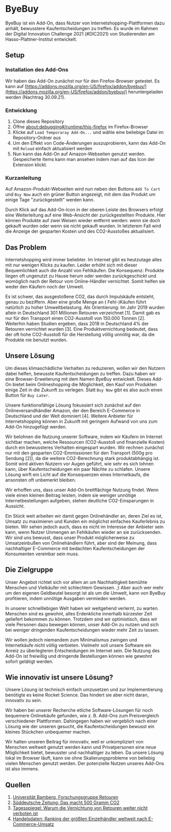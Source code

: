 # ByeBuy

ByeBuy ist ein Add-On, dass Nutzer von Internetshopping-Plattformen dazu anhält, bewusstere Kaufentscheidungen zu
treffen. Es wurde im Rahmen der Digital Innovation Challenge 2021 (#DIC2021) von Studierenden am Hasso-Plattner-Institut
entwickelt.

## Setup

### Installation des Add-Ons

Wir haben das Add-On zunächst nur für den Firefox-Browser getestet. Es kann auf [https://addons.mozilla.org/en-US/firefox/addon/byebuy/](https://addons.mozilla.org/en-US/firefox/addon/byebuy/) heruntergeladen werden (Nachtrag 30.09.21).

### Entwicklung

1. Clone dieses Repository
2. Öffne [about:debugging#/runtime/this-firefox](about:debugging#/runtime/this-firefox) im Firefox-Browser
3. Klicke auf `Load Temporaray Add-On...` und wähle eine beliebige Datei im Repository-Ordner aus
4. Um den Effekt von Code-Änderungen auszuprobieren, kann das Add-On mit `Reload` einfach aktualisiert werden
5. Nun kann das Add-On auf Amazon-Webseiten genutzt werden. Gespeicherte Items kann man ansehen indem man auf das Icon
   der Extension klickt.

### Kurzanleitung

Auf Amazon-Produkt-Webseiten wird nun neben den Buttons `Add To Cart` und `Buy Now` auch ein grüner Button angezeigt,
mit dem das Produkt um einige Tage "zurückgestellt" werden kann.

Durch Klick auf das Add-On-Icon in der oberen Leiste des Browsers erfolgt eine Weiterleitung auf eine Web-Ansicht der
zurückgestellten Produkte. Hier können Produkte auf zwei Weisen wieder entfernt werden: wenn sie doch gekauft wurden
oder wenn sie nicht gekauft wurden. In letzterem Fall wird die Anzeige der gesparten Kosten und des CO2-Ausstoßes
aktualisiert.

## Das Problem

Internetshopping wird immer beliebter. Im Internet gibt es heutzutage alles mit nur wenigen Klicks zu kaufen. Leider
erhöht sich mit dieser Bequemlichkeit auch die Anzahl von Fehlkäufen. Die Konsequenz: Produkte liegen oft ungenutzt zu
Hause herum oder werden zurückgeschickt und womöglich nach der Retour vom Online-Händler vernichtet. Somit helfen sie
weder den Käufern noch der Umwelt.

Es ist schwer, das ausgestoßene CO2, das durch Impulskäufe entsteht, genau zu beziffern. Aber eine große Menge an (
Fehl-)Käufen führt natürlich zu hoher Umweltbelastung. Als Orientierung: Im Jahr 2019 wurden allein in Deutschland 301
Millionen Retouren verzeichnet [1]. Damit gab es nur für den Transport einen CO2-Ausstoß von 150.000 Tonnen [2].
Weiterhin haben Studien ergeben, dass 2018 in Deutschland 4% der Retouren vernichtet wurden [3]. Eine Produktvernichtung
bedeutet, dass der oft hohe CO2-Ausstoß für die Herstellung völlig unnötig war, da die Produkte nie benutzt wurden.

## Unsere Lösung

Um dieses klimaschädliche Verhalten zu reduzieren, wollen wir den Nutzern dabei helfen, bewusste Kaufentscheidungen zu
treffen. Dazu haben wir eine Browser-Erweiterung mit dem Namen ByeBuy entwickelt. Dieses Add-On bietet beim
Onlineshopping die Möglichkeit, den Kauf von Produkten einige Zeit in die Zukunft zu verlegen. Statt `Buy Now` gibt
es also auch einen Button für `Buy Later`.

Unsere funktionsfähige Lösung fokussiert sich zunächst auf den Onlineversandhändler Amazon, der den Bereich E-Commerce
in Deutschland und der Welt dominiert [4]. Weitere Anbieter für Internetshopping können in Zukunft mit geringem Aufwand
von uns zum Add-On hinzugefügt werden.

Wir belohnen die Nutzung unserer Software, indem wir Käufern im Internet sichtbar machen, welche Ressourcen (CO2-Ausstoß
und finanzielle Kosten) durch ein bewussteres Verhalten eingespart wurden. Wir rechnen zunächst nur mit den gesparten
CO2-Emmissionen für den Transport (500g pro Sendung [2]), da die weitere CO2-Berechnung stark produktabhängig ist. Somit
wird aktiven Nutzern vor Augen geführt, wie sehr es sich lohnen kann, über Kaufentscheidungen ein paar Nächte zu
schlafen. Unsere Lösung wirft ein Licht auf die Konsequenzen eines Internetkaufs, die ansonsten oft unbemerkt bleiben.

Wir erhoffen uns, dass unser Add-On breitflächige Nutzung findet. Wenn viele einen kleinen Beitrag leisten, indem sie
weniger unnötige Internetbestellungen aufgeben, stehen deutliche CO2-Einsparungen in Aussicht.

Ein Stück weit arbeiten wir damit gegen Onlinehändler an, deren Ziel es ist, Umsatz zu maximieren und Kunden ein
möglichst einfaches Kauferlebnis zu bieten. Wir sehen jedoch auch, dass es nicht im Interesse der Anbieter sein kann,
wenn Nutzer Unmengen an Fehlkäufen wieder an sie zurücksenden. Wir sind uns bewusst, dass unser Produkt möglicherweise
zu Umsatzeinbußen von Onlinehändlern führt, aber sind der Meinung, dass nachhaltiger E-Commerce mit bedachten
Kaufentscheidungen der Konsumenten vereinbar sein muss.

## Die Zielgruppe

Unser Angebot richtet sich vor allem an um Nachhaltigkeit bemühte Menschen und Vielkäufer mit schlechtem Gewissen. ;)
Aber auch wer mehr um den eigenen Geldbeutel besorgt ist als um die Umwelt, kann von ByeBuy profitieren, indem unnötige
Ausgaben vermieden werden.

In unserer schnelllebigen Welt haben wir weitgehend verlernt, zu warten. Menschen sind es gewohnt, alles Erdenkliche
innerhalb kürzester Zeit geliefert bekommen zu können. Trotzdem sind wir optimistisch, dass wir viele Personen dazu
bewegen können, unser Add-On zu nutzen und sich bei weniger dringenden Kaufentscheidungen wieder mehr Zeit zu lassen.

Wir wollen jedoch niemandem zum Minimalismus zwingen und Internetkäufe nicht völlig verbieten. Vielmehr soll unsere
Software ein Anreiz zu überlegteren Entscheidungen im Internet sein. Die Nutzung des Add-On ist freiwillig und dringende
Bestellungen können wie gewohnt sofort getätigt werden.

## Wie innovativ ist unsere Lösung?

Unsere Lösung ist technisch einfach umzusetzen und zur Implementierung benötigte es keine Rocket Science. Das hindert
sie aber nicht daran, innovativ zu sein.

Wir haben bei unserer Recherche etliche Software-Lösungen für noch bequemere Onlinekäufe gefunden, wie z. B. Add-Ons zum
Preisvergleich verschiedener Plattformen. Dahingegen haben wir vergeblich nach einer Lösung wie der unseren gesucht, die
Kaufentscheidungen bewusst ein kleines Stückchen unbequemer machen.

Wir halten unseren Beitrag für innovativ, weil er unkompliziert von Menschen weltweit genutzt werden kann und
Privatpersonen eine neue Möglichkeit bietet, bewusster und nachhaltiger zu leben. Da unsere Lösung lokal im Browser
läuft, kann sie ohne Skalierungsprobleme von beliebig vielen Menschen genutzt werden. Der potenzielle Nutzen unseres
Add-Ons ist also immens.

## Quellen

1. [Universität Bamberg, Forschungsgruppe Retouren](http://www.retourenforschung.de/info-retournierverhalten-waehrend-der-covid-19-pandemie-untersucht.html)
2. [Süddeutsche Zeitung: Das macht 500 Gramm CO2](https://www.sueddeutsche.de/wissen/oeko-bilanz-des-internethandel-das-macht-500-gramm-co2-1.1607616)
3. [Tagesspiegel: Warum die Vernichtung von Retouren weiter nicht verboten ist](https://www.tagesspiegel.de/wirtschaft/gesetzesaenderung-zu-recycling-warum-die-vernichtung-von-retouren-weiter-nicht-verboten-ist/25539344.html)
4. [Handelsdaten: Ranking der größten Einzelhändler weltweit nach E-Commerce-Umsatz](https://www.handelsdaten.de/e-commerce/ranking-top-einzelhaendler-weltweit-nach-e-commerce-umsatz)
